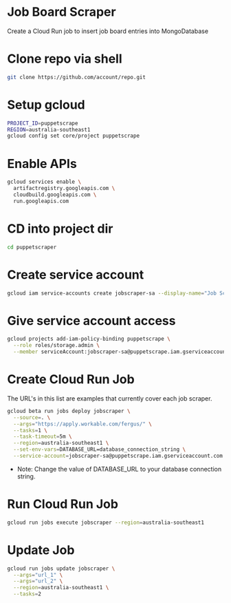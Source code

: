 # Job Board Scraper

Create a Cloud Run job to insert job board entries into MongoDatabase

# Clone repo via shell

```sh
git clone https://github.com/account/repo.git
```

# Setup gcloud

```sh
PROJECT_ID=puppetscrape
REGION=australia-southeast1
gcloud config set core/project puppetscrape
```

# Enable APIs

```sh
gcloud services enable \
  artifactregistry.googleapis.com \
  cloudbuild.googleapis.com \
  run.googleapis.com
```

# CD into project dir

```sh
cd puppetscraper
```

# Create service account

```sh
gcloud iam service-accounts create jobscraper-sa --display-name="Job Scraper service account"
```

# Give service account access

```sh
gcloud projects add-iam-policy-binding puppetscrape \
  --role roles/storage.admin \
  --member serviceAccount:jobscraper-sa@puppetscrape.iam.gserviceaccount.com
```

# Create Cloud Run Job

The URL's in this list are examples that currently cover each job scraper.

```sh
gcloud beta run jobs deploy jobscraper \
  --source=. \
  --args="https://apply.workable.com/fergus/" \
  --tasks=1 \
  --task-timeout=5m \
  --region=australia-southeast1 \
  --set-env-vars=DATABASE_URL=database_connection_string \
  --service-account=jobscraper-sa@puppetscrape.iam.gserviceaccount.com
```

- Note: Change the value of DATABASE_URL to your database connection string.

# Run Cloud Run Job

```sh
gcloud run jobs execute jobscraper --region=australia-southeast1
```

# Update Job

```sh
gcloud run jobs update jobscraper \
  --args="url_1" \
  --args="url_2" \
  --region=australia-southeast1 \
  --tasks=2
```
